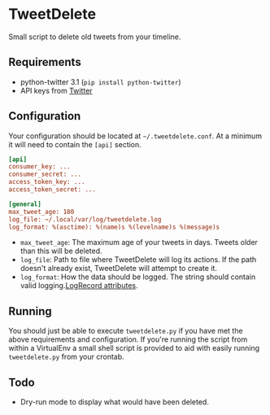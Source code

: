 TweetDelete
===========

Small script to delete old tweets from your timeline.

Requirements
------------

 * python-twitter 3.1 (`pip install python-twitter`)
 * API keys from [Twitter](https://dev.twitter.com/)

Configuration
-------------

Your configuration should be located at `~/.tweetdelete.conf`. At a minimum it
will need to contain the `[api]` section.

```INI
[api]
consumer_key: ...
consumer_secret: ...
access_token_key: ...
access_token_secret: ...

[general]
max_tweet_age: 180
log_file: ~/.local/var/log/tweetdelete.log
log_format: %(asctime): %(name)s %(levelname)s %(message)s
```

 * `max_tweet_age`: The maximum age of your tweets in days. Tweets older than
                    this will be deleted.
 * `log_file`: Path to file where TweetDelete will log its actions. If the path
               doesn't already exist, TweetDelete will attempt to create it.
 * `log_format`: How the data should be logged. The string should contain valid
                 logging.[LogRecord attributes](http://docs.python.org/2/library/logging.html#logrecord-attributes).

Running
-------

You should just be able to execute `tweetdelete.py` if you have met the above
requirements and configuration.
If you're running the script from within a VirtualEnv a small shell script is
provided to aid with easily running `tweetdelete.py` from your crontab.

Todo
----

 * Dry-run mode to display what would have been deleted.
